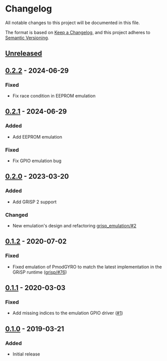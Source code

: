 # Changelog

All notable changes to this project will be documented in this file.

The format is based on [Keep a Changelog](https://keepachangelog.com/en/1.0.0/),
and this project adheres to
[Semantic Versioning](https://semver.org/spec/v2.0.0.html).

## [Unreleased]

## [0.2.2] - 2024-06-29

### Fixed

- Fix race condition in EEPROM emulation

## [0.2.1] - 2024-06-29

### Added

- Add EEPROM emulation

### Fixed

- Fix GPIO emulation bug

## [0.2.0] - 2023-03-20

### Added

- Add GRISP 2 support

### Changed

- New emulation's design and refactoring [grisp_emulation/#2](https://github.com/grisp/grisp_emulation/pull/2)

## [0.1.2] - 2020-07-02

### Fixed

- Fixed emulation of PmodGYRO to match the latest implementation in the GRiSP
  runtime ([grisp/\#76])

## [0.1.1] - 2020-03-03

### Fixed

- Add missing indices to the emulation GPIO driver ([\#1])

## [0.1.0] - 2019-03-21

### Added

- Initial release

[Unreleased]: https://github.com/grisp/grisp_emulation/compare/0.2.2...HEAD
[0.2.2]: https://github.com/grisp/grisp_emulation/compare/0.2.1...0.2.2
[0.2.1]: https://github.com/grisp/grisp_emulation/compare/0.2.0...0.2.1
[0.2.0]: https://github.com/grisp/grisp_emulation/compare/0.1.2...0.2.0
[0.1.2]: https://github.com/grisp/grisp_emulation/compare/v0.1.1...0.1.2
[0.1.1]: https://github.com/grisp/grisp_emulation/compare/v0.1.0...v0.1.1
[0.1.0]: https://github.com/grisp/grisp_emulation/releases/v0.1.0

[grisp/\#76]: https://github.com/grisp/grisp/issues/76
[\#1]: https://github.com/grisp/grisp_emulation/pull/1
